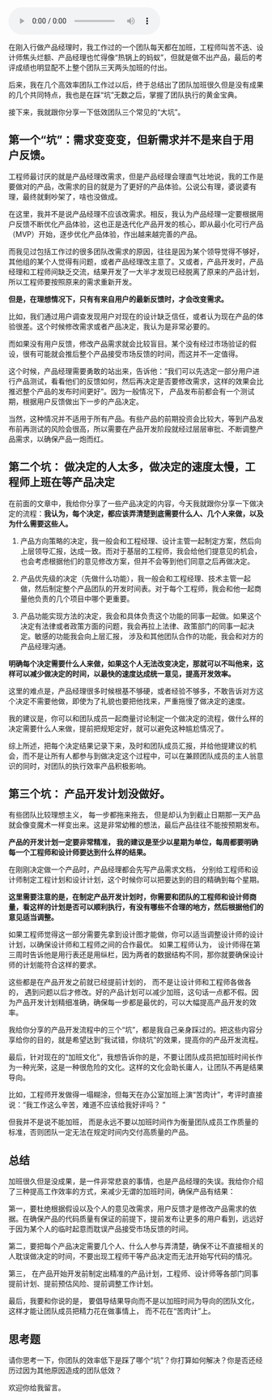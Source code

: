 <audio title="26 _ 为什么加班很久但是没成果？产品开发流程有问题" src="https://static001.geekbang.org/resource/audio/9b/9a/9b3007e171c09567359af694d25c339a.mp3" controls="controls"></audio> 
<p>在刚入行做产品经理时，我工作过的一个团队每天都在加班，工程师叫苦不迭、设计师焦头烂额、产品经理也忙得像“热锅上的蚂蚁”，但就是做不出产品，最后的考评成绩也明显配不上整个团队三天两头加班的付出。</p>
<p>后来，我在几个高效率团队工作过以后，终于总结出了团队加班很久但是没有成果的几个共同特点，我也是在踩“坑”无数之后，掌握了团队执行的黄金宝典。</p>
<p>接下来，我就跟你分享一下低效团队三个常见的“大坑”。</p>
<h2 id="-">第一个“坑”：需求变变变，但新需求并不是来自于用户反馈。</h2>
<p>工程师最讨厌的就是产品经理改需求，但是产品经理会理直气壮地说，我的工作是要做对的产品，改需求的目的就是为了更好的产品体验。公说公有理，婆说婆有理，最终就剩吵架了，啥也没做成。</p>
<p>在这里，我并不是说产品经理不应该改需求。相反，我认为产品经理一定要根据用户反馈不断优化产品体验，这也正是迭代化产品开发的核心，即从最小化可行产品（MVP）开始，逐步优化产品体验，作出越来越完善的产品。</p>
<p>而我见过包括工作过的很多团队改需求的原因，往往是因为某个领导觉得不够好，其他组的某个人觉得有问题，或者产品经理改主意了。又或者，产品开发时，产品经理和工程师间缺乏交流，结果开发了一大半才发现已经脱离了原来的产品计划，所以工程师要按照原来的需求重新开发。</p><!-- [[[read_end]]] -->
<p><strong>但是，在理想情况下，只有有来自用户的最新反馈时，才会改变需求。</strong></p>
<p>比如，我们通过用户调查发现用户对现在的设计缺乏信任，或者认为现在产品的体验很差。这个时候修改需求或者产品决定，我认为是非常必要的。</p>
<p>而如果没有用户反馈，修改产品需求就会比较盲目。某个没有经过市场验证的假设，很有可能就会推后整个产品接受市场反馈的时间，而这并不一定值得。</p>
<p>这个时候，产品经理需要勇敢的站出来，告诉他：“我们可以先选定一部分用户进行产品测试，看看他们的反馈如何，然后再决定是否要修改需求，这样的效果会比推迟整个产品的发布时间更好”。因为一般情况下， 产品发布前都会有一个测试期，根据用户反馈做出下一步的产品决定。</p>
<p>当然，这种情况并不适用于所有产品。有些产品的前期投资会比较大，等到产品发布前再测试的风险会很高，所以需要在产品开发阶段就经过层层审批、不断调整产品需求，以确保产品一炮而红。</p>
<h2 id="-">第二个坑： 做决定的人太多，做决定的速度太慢，工程师上班在等产品决定</h2>
<p>在前面的文章中，我给你分享了一些产品决定的内容，今天我就跟你分享一下做决定的流程：<strong>我认为，每个决定，都应该弄清楚到底需要什么人、几个人来做，以及为什么需要这些人。</strong></p>
<ol>
<li><p>产品方向策略的决定，我一般会和工程经理、设计主管一起制定方案，然后向上层领导汇报，达成一致。而对于基层的工程师，我会给他们提意见的机会，也会考虑根据他们的意见修改方案，但并不会等到他们同意之后再做决定。</p>
</li>
<li><p>产品优先级的决定（先做什么功能），我一般会和工程经理、技术主管一起做，然后制定整个产品团队的开发时间表。对于每个工程师，我会和他一起商量他负责的几个项目中哪个更重要。</p>
</li>
<li><p>产品功能实现方法的决定，我会和具体负责这个功能的同事一起做。如果这个决定有法律或者政策方面的问题，我会再拉上法律、政策部门的同事一起决定。敏感的功能我会向上层汇报， 涉及和其他团队合作的功能，我会和对方的产品经理沟通。</p>
</li>
</ol>
<p><strong>明确每个决定需要什么人来做，如果这个人无法改变决定，那就可以不叫他来，这样可以减少做决定的时间，以最快的速度达成统一意见，提高开发效率。</strong></p>
<p>这里的难点是，产品经理很多时候根基不够硬，或者经验不够多，不敢告诉对方这个决定不需要他做，即使为了礼貌也要把他找来，严重拖慢了做决定的速度。</p>
<p>我的建议是，你可以和团队成员一起商量讨论制定一个做决定的流程，做什么样的决定需要什么人来做，提前把规矩定好，就可以避免这种尴尬情况了。</p>
<p>综上所述，把每个决定结果记录下来，及时和团队成员汇报，并给他提建议的机会，而不是让所有人都参与到做决定这个过程中，可以在兼顾团队成员的主人翁意识的同时，对团队的执行效率产品积极影响。</p>
<h2 id="-">第三个坑： 产品开发计划没做好。</h2>
<p>有些团队比较理想主义， 每一步都拖来拖去， 但是却认为到截止日期那一天产品就会像变魔术一样变出来。这是非常幼稚的想法，最后产品往往不能按预期发布。</p>
<p><strong>产品的开发计划一定要非常精准， 我的建议是至少以星期为单位，每周都要明确每一个工程师和设计师要达到什么样的结果。</strong></p>
<p>在刚刚决定做一个产品时，产品经理都会先写产品需求文档， 分别给工程师和设计师制定工程计划和设计计划，这个时候你可以把要达到的目的精确到每个星期。</p>
<p><strong>这里需要注意的是，在制定产品开发计划时，你需要和团队的工程师和设计师商量，看这样的计划是否可以顺利执行，有没有哪些不合理的地方，然后根据他们的意见适当调整。</strong></p>
<p>如果工程师觉得这一部分需要先拿到设计图才能做，你可以适当调整设计师的设计计划，以确保设计师和工程师之间的合作最优。 如果工程师认为， 设计师得在第三周时告诉他是用行表还是用纵栏，因为两者的数据结构不同，那你就要确保设计师的计划能符合这样的要求。</p>
<p>这些都是在产品开发之前就已经提前计划的， 而不是让设计师和工程师各做各的， 遇到问题以后才修改。好的产品计划可以减少加班，这句话一点都不假。因为产品开发计划精细准确，确保每一步都是最优的，可以大幅提高产品开发的效率。</p>
<p>我给你分享的产品开发流程中的三个“坑”，都是我自己亲身踩过的。把这些内容分享给你的目的，就是希望达到“我试错，你绕坑”的效果，提高你的产品开发流程。</p>
<p>最后，针对现在的“加班文化”，我想告诉你的是，不要让团队成员把加班时间长作为一种光荣，这是一种很危险的文化。这样的文化会助长庸人，让团队不再是结果导向。</p>
<p>比如，工程师开发做得一塌糊涂，但每天在办公室加班上演“苦肉计”，考评时直接说：“我工作这么辛苦，难道不应该给我好评吗？ ”</p>
<p>但我并不是说不能加班， 而是永远不要以加班时间作为衡量团队成员工作质量的标准，否则团队一定无法在规定时间内交付高质量的产品。</p>
<h2 id="-">总结</h2>
<p>加班很久但是没成果，是一件非常悲哀的事情，也是产品经理的失误。我给你介绍了三种提高工作效率的方式，来减少无谓的加班时间，确保产品有结果：</p>
<p>第一，要杜绝根据假设以及个人的意见改需求，用户反馈才是修改产品需求的依据。在确保产品的代码质量有保证的前提下，提前发布让更多的用户看到，远远好于因为某个人的临时起意而耽误产品接受市场反馈的时间。</p>
<p>第二，要把每个产品决定需要几个人、什么人参与弄清楚，确保不让不直接相关的人耽误做决定的时间，不要出现工程师干等产品决定而无法开始写代码的情况。</p>
<p>第三， 在产品开始开发前制定出精准的产品计划，工程师、设计师等各部门同事提前计划、提前预估风险、提前调整工作计划。</p>
<p>最后，我要和你说的是， 要倡导结果导向而不是以加班时间为导向的团队文化，这样才能让团队成员把精力花在做事情上， 而不花在“苦肉计”上。</p>
<h2 id="-">思考题</h2>
<p>请你思考一下，你团队的效率低下是踩了哪个“坑”？你打算如何解决？你是否还经历过因为其他原因造成的团队低效？</p>
<p>欢迎你给我留言。</p>
<p></p>
